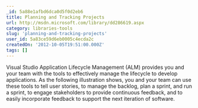```yaml
---
_id: 5a88e1afbd6dca0d5f0d2eb6
title: Planning and Tracking Projects
url: http://msdn.microsoft.com/library/dd286619.aspx
category: libraries-tools
slug: 'planning-and-tracking-projects'
user_id: 5a83ce59d6eb0005c4ecda2c
createdOn: '2012-10-05T19:51:00.000Z'
tags: []
---
```


Visual Studio Application Lifecycle Management (ALM) provides you and your team with the tools to effectively manage the lifecycle to develop applications. As the following illustration shows, you and your team can use these tools to tell user stories, to manage the backlog, plan a sprint, and run a sprint, to engage stakeholders to provide continuous feedback, and to easily incorporate feedback to support the next iteration of software.
